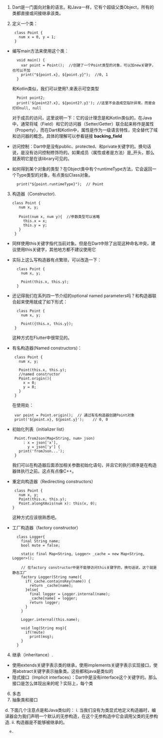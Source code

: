 1. Dart是一门面向对象的语言。和Java一样，它有个超级父类Object，所有的类都直接或间接继承该类。
2. 定义一个类：

		class Point {  
		  num x = 0, y = 1;  
		}
- 编写main方法来使用这个类：
	   
		void main() {  
		  var point = Point();  //创建了一个Point类型的对象，可以加new关键字，也可以不加
		  print("${point.x}, ${point.y}");  //0, 1
		}
	 和Kotlin类似，我们可以使用?.来表示可空类型
	
		Point point2;  
		print('${point2?.x}, ${point2?.y}'); //这里不会造成空指针异常，而是会打印null, null
	对于成员的访问，这里说明一下：它的设计理念是和Kotlin类似的，在Java中，通常将域（Field）和它的访问器（Setter/Getter）联合起来称作是属性（Property），而在Dart和Kotlin中，属性是作为一级语言特性，完全替代了域和访问器的概念。具体的理解可以参看链接 **backing_field**
	
- 访问控制：Dart中是没有public、protected、和private关键字的。换句话说，是没有访问控制修饰符的。如果成员（属性或者是方法）是_开头，那么就表明它是在该library可见的。
	
- 如何得到某个对象的类型？在Object类中有个runtimeType方法，它会返回一个Type类型的对象，有点类似Class对象。
		  
		print("${point.runtimeType}");	// Point
3. 构造器（Constructor).

	   class Point {  
		  num x, y;  
	    
		  Point(num x, num y){  //参数类型可以省略
		    this.x = x;  
		    this.y = y;  
		  }  
		}
- 同样使用this关键字指代当前对象。但是在Dart中除了出现这种命名冲突，建议使用this关键字，其他地方都不建议使用它
	
- 实际上这么写构造器有点繁琐，可以改造一下：
	
		class Point {  
		  num x, y;  
		    
		  Point(this.x, this.y);
		}
- 还记得我们在系列四一节介绍的optional named parameters吗？和构造器联合起来使用就成了如下形式：
	
		class Point {  
	      num x, y;  
	  
	      Point({this.x, this.y});  
	   }
	 这种方式在Flutter中很常见的。
	  
-  有名构造器(Named constructors)：
	
		class Point {  
		  num x, y;  
	  
		  Point(this.x, this.y);  
	      //named constructor
		  Point.origin(){  
		    x = 0;  
		    y = 0;  
		  }  
		}
	在使用处：
		
		var point = Point.origin();  // 通过有名构造器创建Point对象
		print('${point.x}, ${point.y}');	// 0, 0

 - 初始化列表（initializer list）
   
	    Point.fromJson(Map<String, num> json)  
		    : x = json['x'],  
		      y = json['y'] {  
		  print('fromJson...');  
		}
	我们可以在构造器后面添加相关参数初始化语句，并且它的执行顺序是在构造器体执行之前。这点有点像C++。
 - 重定向构造器（Redirecting constructors）
    
	    class Point {  
		  num x, y;  
		  Point(this.x, this.y);  
		  Point.alongXAxis(num x): this(x, 0);
	   }
	这种方式应该很熟悉吧。
- 工厂构造器（factory constructor）

		class Logger{  
		  final String name;  
		  bool mute = false;  
		    
		  static final Map<String, Logger> _cache = new Map<String, Logger>();  
	    
		  // 在factory constructor中是不能够访问this关键字的，换句话说，这个就是静态工厂  
		  factory Logger(String name){  
		    if(_cache.containsKey(name)) {  
		      return _cache[name];  
		    }else{  
		      final logger = Logger.internal(name);  
		      _cache[name] = logger;  
		      return logger;  
		    }  
		  }  
		    
		  Logger.internal(this.name);  
		    
		  void log(String msg){  
		    if(!mute)
		      print(msg);   
		  }  
		}
	
4. 继承（inheritance）.
- 使用extends关键字表示类的继承，使用implements关键字表示实现接口，使用abstract关键字表示抽象类。这些都和java是类似的
- 隐式接口（Implicit interfaces）：Dart中是没有interface这个关键字的。那么接口是怎么体现出来的呢？实际上，每个类

6. 多态
7. 抽象类和接口






























d. 下面几个注意点是和Java类似的：
	  i.  当我们没有为类显式地定义构造器时，编译器会为我们声明一个默认的无参构造，在这个无参构造中它会调用父类的无参构造.
	  ii. 构造器是不能够被继承的。
	  
	  e. 
<!--stackedit_data:
eyJoaXN0b3J5IjpbLTI5MDUyMTU0MCwxMjM5NTYxNDczLC0yMj
M3NjkzMzBdfQ==
-->